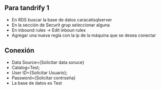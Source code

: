 ## Para tandrify 1

- En RDS buscar la base de datos caracatisqlserver
- En la sección de Securit grup seleccionar alguna
- En inbound rules -> Edit inboun rules
- Agregar una nueva regla con la ip de la máquina que se desea conectar


## Conexión
- Data Source={Solicitar data soruce}
- Catalog=Test;
- User ID={Solicitar Usuario};
- Password={Solicitar contrseña}
- La base de datos es Test
